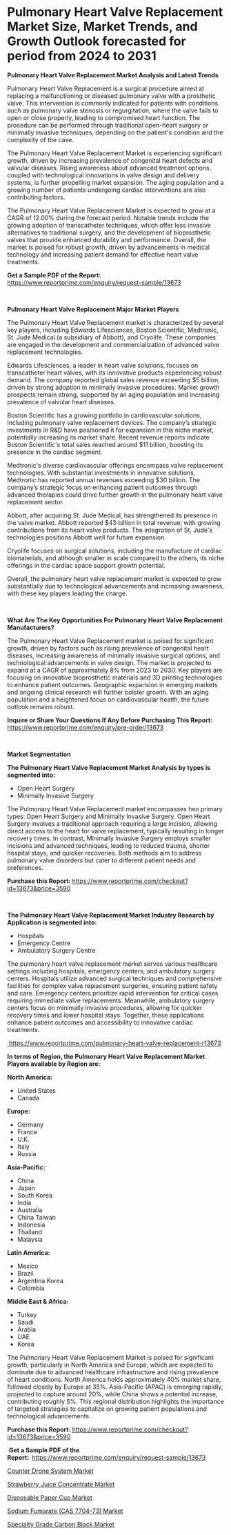 <p><h1>Pulmonary Heart Valve Replacement Market Size, Market Trends, and Growth Outlook forecasted for period from 2024 to 2031</h1></p><p><strong>Pulmonary Heart Valve Replacement Market Analysis and Latest Trends</strong></p>
<p><p>Pulmonary Heart Valve Replacement is a surgical procedure aimed at replacing a malfunctioning or diseased pulmonary valve with a prosthetic valve. This intervention is commonly indicated for patients with conditions such as pulmonary valve stenosis or regurgitation, where the valve fails to open or close properly, leading to compromised heart function. The procedure can be performed through traditional open-heart surgery or minimally invasive techniques, depending on the patient's condition and the complexity of the case.</p><p>The Pulmonary Heart Valve Replacement Market is experiencing significant growth, driven by increasing prevalence of congenital heart defects and valvular diseases. Rising awareness about advanced treatment options, coupled with technological innovations in valve design and delivery systems, is further propelling market expansion. The aging population and a growing number of patients undergoing cardiac interventions are also contributing factors.</p><p>The Pulmonary Heart Valve Replacement Market is expected to grow at a CAGR of 12.00% during the forecast period. Notable trends include the growing adoption of transcatheter techniques, which offer less invasive alternatives to traditional surgery, and the development of bioprosthetic valves that provide enhanced durability and performance. Overall, the market is poised for robust growth, driven by advancements in medical technology and increasing patient demand for effective heart valve treatments.</p></p>
<p><strong>Get a Sample PDF of the Report:&nbsp;</strong> <a href="https://www.reportprime.com/enquiry/request-sample/13673">https://www.reportprime.com/enquiry/request-sample/13673</a></p>
<p>&nbsp;</p>
<p><strong>Pulmonary Heart Valve Replacement Major Market Players</strong></p>
<p><p>The Pulmonary Heart Valve Replacement market is characterized by several key players, including Edwards Lifesciences, Boston Scientific, Medtronic, St. Jude Medical (a subsidiary of Abbott), and Cryolife. These companies are engaged in the development and commercialization of advanced valve replacement technologies.</p><p>Edwards Lifesciences, a leader in heart valve solutions, focuses on transcatheter heart valves, with its innovative products experiencing robust demand. The company reported global sales revenue exceeding $5 billion, driven by strong adoption in minimally invasive procedures. Market growth prospects remain strong, supported by an aging population and increasing prevalence of valvular heart diseases.</p><p>Boston Scientific has a growing portfolio in cardiovascular solutions, including pulmonary valve replacement devices. The company’s strategic investments in R&D have positioned it for expansion in this niche market, potentially increasing its market share. Recent revenue reports indicate Boston Scientific's total sales reached around $11 billion, boosting its presence in the cardiac segment.</p><p>Medtronic's diverse cardiovascular offerings encompass valve replacement technologies. With substantial investments in innovative solutions, Medtronic has reported annual revenues exceeding $30 billion. The company’s strategic focus on enhancing patient outcomes through advanced therapies could drive further growth in the pulmonary heart valve replacement sector.</p><p>Abbott, after acquiring St. Jude Medical, has strengthened its presence in the valve market. Abbott reported $43 billion in total revenue, with growing contributions from its heart valve products. The integration of St. Jude's technologies positions Abbott well for future expansion.</p><p>Cryolife focuses on surgical solutions, including the manufacture of cardiac biomaterials, and although smaller in scale compared to the others, its niche offerings in the cardiac space support growth potential.</p><p>Overall, the pulmonary heart valve replacement market is expected to grow substantially due to technological advancements and increasing awareness, with these key players leading the charge.</p></p>
<p>&nbsp;</p>
<p><strong>What Are The Key Opportunities For Pulmonary Heart Valve Replacement Manufacturers?</strong></p>
<p><p>The Pulmonary Heart Valve Replacement market is poised for significant growth, driven by factors such as rising prevalence of congenital heart diseases, increasing awareness of minimally invasive surgical options, and technological advancements in valve design. The market is projected to expand at a CAGR of approximately 8% from 2023 to 2030. Key players are focusing on innovative bioprosthetic materials and 3D printing technologies to enhance patient outcomes. Geographic expansion in emerging markets and ongoing clinical research will further bolster growth. With an aging population and a heightened focus on cardiovascular health, the future outlook remains robust.</p></p>
<p><strong>Inquire or Share Your Questions If Any Before Purchasing This Report:</strong> <a href="https://www.reportprime.com/enquiry/pre-order/13673">https://www.reportprime.com/enquiry/pre-order/13673</a></p>
<p>&nbsp;</p>
<p><strong>Market Segmentation</strong></p>
<p><strong>The Pulmonary Heart Valve Replacement Market Analysis by types is segmented into:</strong></p>
<p><ul><li>Open Heart Surgery</li><li>Minimally Invasive Surgery</li></ul></p>
<p><p>The Pulmonary Heart Valve Replacement market encompasses two primary types: Open Heart Surgery and Minimally Invasive Surgery. Open Heart Surgery involves a traditional approach requiring a large incision, allowing direct access to the heart for valve replacement, typically resulting in longer recovery times. In contrast, Minimally Invasive Surgery employs smaller incisions and advanced techniques, leading to reduced trauma, shorter hospital stays, and quicker recoveries. Both methods aim to address pulmonary valve disorders but cater to different patient needs and preferences.</p></p>
<p><strong>Purchase this Report:&nbsp;</strong><a href="https://www.reportprime.com/checkout?id=13673&price=3590">https://www.reportprime.com/checkout?id=13673&price=3590</a></p>
<p>&nbsp;</p>
<p><strong>The Pulmonary Heart Valve Replacement Market Industry Research by Application is segmented into:</strong></p>
<p><ul><li>Hospitals</li><li>Emergency Centre</li><li>Ambulatory Surgery Centre</li></ul></p>
<p><p>The pulmonary heart valve replacement market serves various healthcare settings including hospitals, emergency centers, and ambulatory surgery centers. Hospitals utilize advanced surgical techniques and comprehensive facilities for complex valve replacement surgeries, ensuring patient safety and care. Emergency centers prioritize rapid intervention for critical cases requiring immediate valve replacements. Meanwhile, ambulatory surgery centers focus on minimally invasive procedures, allowing for quicker recovery times and lower hospital stays. Together, these applications enhance patient outcomes and accessibility to innovative cardiac treatments.</p></p>
<p><a href="https://www.reportprime.com/pulmonary-heart-valve-replacement-r13673">&nbsp;https://www.reportprime.com/pulmonary-heart-valve-replacement-r13673</a></p>
<p><strong>In terms of Region, the Pulmonary Heart Valve Replacement Market Players available by Region are:</strong></p>
<p>
    <p> <strong> North America: </strong>
        <ul>
            <li>United States</li>
            <li>Canada</li>
        </ul>
        </p> 
    <p> <strong> Europe: </strong>
        <ul>
            <li>Germany</li>
            <li>France</li>
            <li>U.K.</li>
            <li>Italy</li>
            <li>Russia</li>
        </ul>
        </p> 
    <p> <strong> Asia-Pacific: </strong>
        <ul>
            <li>China</li>
            <li>Japan</li>
            <li>South Korea</li>
            <li>India</li>
            <li>Australia</li>
            <li>China Taiwan</li>
            <li>Indonesia</li>
            <li>Thailand</li>
            <li>Malaysia</li>
        </ul>
        </p> 
    <p> <strong> Latin America: </strong>
        <ul>
            <li>Mexico</li>
            <li>Brazil</li>
            <li>Argentina Korea</li>
            <li>Colombia</li>
        </ul>
        </p> 
    <p> <strong> Middle East & Africa: </strong>
        <ul>
            <li>Turkey</li>
            <li>Saudi</li>
            <li>Arabia</li>
            <li>UAE</li>
            <li>Korea</li>
        </ul>
    </p>
    </p>
<p><p>The Pulmonary Heart Valve Replacement Market is poised for significant growth, particularly in North America and Europe, which are expected to dominate due to advanced healthcare infrastructure and rising prevalence of heart conditions. North America holds approximately 40% market share, followed closely by Europe at 35%. Asia-Pacific (APAC) is emerging rapidly, projected to capture around 20%, while China shows a potential increase, contributing roughly 5%. This regional distribution highlights the importance of targeted strategies to capitalize on growing patient populations and technological advancements.</p></p>
<p><strong>Purchase this Report: </strong><a href="https://www.reportprime.com/checkout?id=13673&price=3590">https://www.reportprime.com/checkout?id=13673&price=3590</a></p>
<p>&nbsp;<strong>Get a Sample PDF of the Report:&nbsp;&nbsp;</strong><a href="https://www.reportprime.com/enquiry/request-sample/13673">https://www.reportprime.com/enquiry/request-sample/13673</a></p>
<p><strong></strong></p>
<p><p><a href="https://github.com/indrystar/Market-Research-Report-List-4/blob/main/counter-drone-system-market.md">Counter Drone System Market</a></p><p><a href="https://www.linkedin.com/pulse/pioneering-growth-analyzing-global-strawberry-juice-concentrate-8feqf?trackingId=a4BxgaKgQ7yy0EQO4KUk5g%3D%3D">Strawberry Juice Concentrate Market</a></p><p><a href="https://www.linkedin.com/pulse/disposable-paper-cup-market-global-share-ranking-overall-sales-n2rtf?trackingId=miTjpVCYR4S7v0P9kDJkbw%3D%3D">Disposable Paper Cup Market</a></p><p><a href="https://issuu.com/reportprime-2/docs/sodium-fumarate-cas-7704-73-market-_28b16c42d1dd62">Sodium Fumarate (CAS 7704-73) Market</a></p><p><a href="https://medium.com/@nathan.skinner8798456/the-specialty-grade-carbon-black-market-industry-provides-a-comprehensive-and-current-analysis-of-380fba410886">Specialty Grade Carbon Black Market</a></p></p>